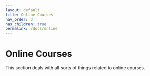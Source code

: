 ```yaml
---
layout: default
title: Online Courses
nav_order: 3
has_children: true
permalink: /docs/online
---
```


# Online Courses

This section deals with all sorts of things related to online courses.
